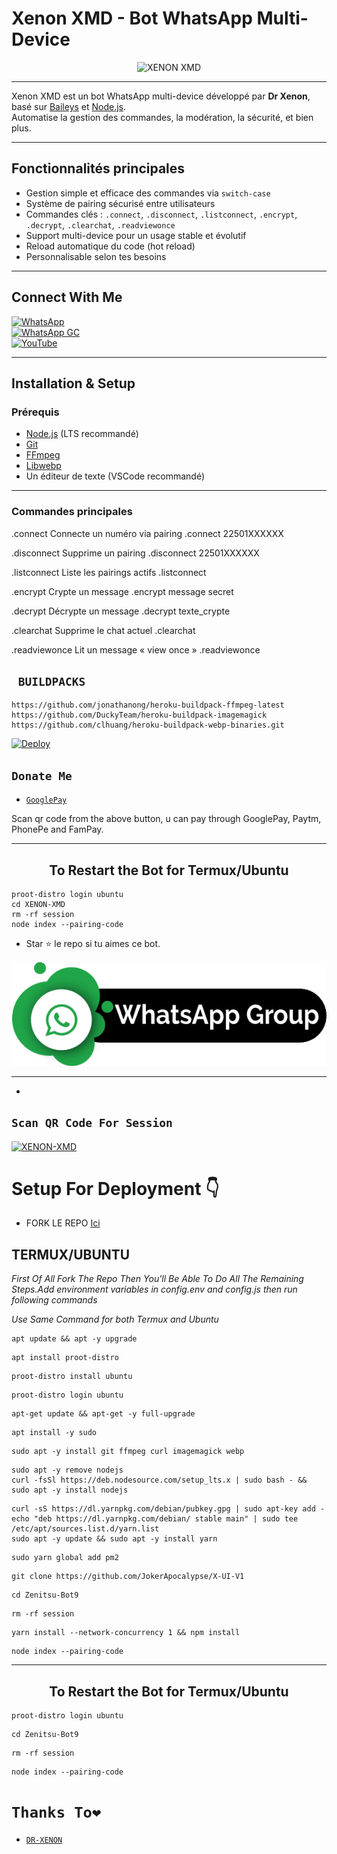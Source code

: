 # Xenon XMD - Bot WhatsApp Multi-Device

<p align="center">
  <img src="https://i.imgur.com/BdRa36C.jpeg" alt="XENON XMD" width="300" />
</p>

---

Xenon XMD est un bot WhatsApp multi-device développé par **Dr Xenon**, basé sur [Baileys](https://github.com/WhiskeySockets/Baileys) et [Node.js](https://nodejs.org).  
Automatise la gestion des commandes, la modération, la sécurité, et bien plus.  

---

## Fonctionnalités principales

- Gestion simple et efficace des commandes via `switch-case`  
- Système de pairing sécurisé entre utilisateurs  
- Commandes clés : `.connect`, `.disconnect`, `.listconnect`, `.encrypt`, `.decrypt`, `.clearchat`, `.readviewonce`  
- Support multi-device pour un usage stable et évolutif  
- Reload automatique du code (hot reload)  
- Personnalisable selon tes besoins  

---

## Connect With Me

<p align="center">

[![WhatsApp](https://img.shields.io/badge/Contact%20Deepak-25D366?style=for-the-badge&logo=whatsapp&logoColor=white)](https://wa.me/2250500107362)  
[![WhatsApp GC](https://img.shields.io/badge/Join%20Official%20GC-25D366?style=for-the-badge&logo=whatsapp&logoColor=white)](https://www.whatsapp.com/channel/0029VadaaRZK5cDOTh6sMD41)  
[![YouTube](https://img.shields.io/badge/Subscribe%20XENON-ff0000?style=for-the-badge&logo=youtube&logoColor=ff000000)](https://youtube.com/@X-TECH-CORP)  

</p>

---

## Installation & Setup

### Prérequis

- [Node.js](https://nodejs.org/en/) (LTS recommandé)  
- [Git](https://git-scm.com/downloads)  
- [FFmpeg](https://github.com/BtbN/FFmpeg-Builds/releases)  
- [Libwebp](https://developers.google.com/speed/webp/download)  
- Un éditeur de texte (VSCode recommandé)

---
### Commandes principales

.connect	Connecte un numéro via pairing	.connect 22501XXXXXX

.disconnect	Supprime un pairing	.disconnect 22501XXXXXX

.listconnect	Liste les pairings actifs	.listconnect

.encrypt	Crypte un message	.encrypt message secret

.decrypt	Décrypte un message	.decrypt texte_crypte

.clearchat	Supprime le chat actuel	.clearchat

.readviewonce	Lit un message « view once »	.readviewonce <message>


## ` BUILDPACKS`

```
https://github.com/jonathanong/heroku-buildpack-ffmpeg-latest
https://github.com/DuckyTeam/heroku-buildpack-imagemagick
https://github.com/clhuang/heroku-buildpack-webp-binaries.git
```

[![Deploy](https://www.herokucdn.com/deploy/button.svg)](https://heroku.com/deploy?template=https://github.com/JokerApocalypse/XENON-XMD)


## ```Donate Me```

- [`GooglePay`](https://i.imgur.com/BdRa36C.jpeg)

<p align="left">

Scan qr code from the above button, u can pay through GooglePay, Paytm, PhonePe and FamPay.

</p>

---

<h2 align="center">To Restart the Bot for Termux/Ubuntu</h2>

```
proot-distro login ubuntu
cd XENON-XMD
rm -rf session
node index --pairing-code
```

- Star ⭐ le repo si tu aimes ce bot.

[![JOIN WHATSAPP CHANNEL](https://raw.githubusercontent.com/Neeraj-x0/Neeraj-x0/main/photos/suddidina-join-whatsapp.png)](https://www.whatsapp.com/channel/0029VadaaRZK5cDOTh6sMD41)

--------
- 
## `Scan QR Code For Session`
[![XENON-XMD](https://repl.it/badge/github/quiec/whatsasena)](https://replit.com/@seijurolionel/PairCodeBot)

  # Setup For Deployment 👇

  - FORK LE REPO [Ici](https://github.com/JokerApocalypse/XENON-XMD/fork)

## TERMUX/UBUNTU 
_First Of All Fork The Repo Then You'll Be Able To Do All The Remaining Steps.Add environment variables in config.env and config.js then run
following commands_

*Use Same Command for both Termux and Ubuntu*
```
apt update && apt -y upgrade
```
```
apt install proot-distro
```
```
proot-distro install ubuntu
```
```
proot-distro login ubuntu
```
```
apt-get update && apt-get -y full-upgrade
```
```
apt install -y sudo
```
```
sudo apt -y install git ffmpeg curl imagemagick webp
```
```
sudo apt -y remove nodejs
curl -fsSl https://deb.nodesource.com/setup_lts.x | sudo bash - && sudo apt -y install nodejs
```
```
curl -sS https://dl.yarnpkg.com/debian/pubkey.gpg | sudo apt-key add - 
echo "deb https://dl.yarnpkg.com/debian/ stable main" | sudo tee /etc/apt/sources.list.d/yarn.list
sudo apt -y update && sudo apt -y install yarn
```
```
sudo yarn global add pm2
```

```
git clone https://github.com/JokerApocalypse/X-UI-V1
```
```
cd Zenitsu-Bot9
```
```
rm -rf session
```
```
yarn install --network-concurrency 1 && npm install
```
```
node index --pairing-code
```

 ---
 
<h2 align="center">  To Restart the Bot for Termux/Ubuntu </h2>

```
proot-distro login ubuntu
```
```
cd Zenitsu-Bot9
```
```
rm -rf session
```
```
node index --pairing-code
```
# `Thanks To❤️`

- [`DR-XENON`](https://github.com/X-TECH-CORP)
